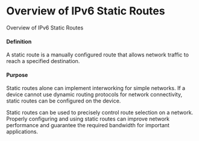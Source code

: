 Overview of IPv6 Static Routes
==============================

Overview of IPv6 Static Routes

#### Definition

A static route is a manually configured route that allows network traffic to reach a specified destination.


#### Purpose

Static routes alone can implement interworking for simple networks. If a device cannot use dynamic routing protocols for network connectivity, static routes can be configured on the device.

Static routes can be used to precisely control route selection on a network. Properly configuring and using static routes can improve network performance and guarantee the required bandwidth for important applications.